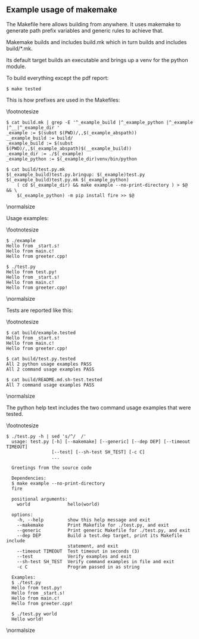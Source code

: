 ## Example usage of makemake

The Makefile here allows building from anywhere. It uses makemake to generate path prefix 
variables and generic rules to achieve that. 

Makemake builds and includes build.mk which in turn builds and includes build/*.mk. 

Its default target builds an executable and brings up a venv for the python module.

To build everything except the pdf report:
```
$ make tested
```

This is how prefixes are used in the Makefiles:

\footnotesize
~~~ {.sh}
$ cat build.mk | grep -E '^_example_build |^_example_python |^_example |^__|^_example_dir '
_example := $(subst $(PWD)/,,$(_example_abspath))
__example_build := build/
_example_build := $(subst $(PWD)/,,$(_example_abspath)$(__example_build))
_example_dir := ./$(_example)
_example_python := $(_example_dir)venv/bin/python

~~~

~~~ {.sh}
$ cat build/test.py.mk
$(_example_build)test.py.bringup: $(_example)test.py $(_example_build)test.py.mk $(_example_python)
	( cd $(_example_dir) && make example --no-print-directory ) > $@ && \
	$(_example_python) -m pip install fire >> $@

~~~
\normalsize

Usage examples:

\footnotesize
~~~ {.sh}
$ ./example
Hello from _start.s!
Hello from main.c!
Hello from greeter.cpp!

$ ./test.py
Hello from test.py!
Hello from _start.s!
Hello from main.c!
Hello from greeter.cpp!

~~~
\normalsize

Tests are reported like this:

\footnotesize
~~~ {.sh}
$ cat build/example.tested
Hello from _start.s!
Hello from main.c!
Hello from greeter.cpp!

$ cat build/test.py.tested
All 2 python usage examples PASS
All 2 command usage examples PASS

~~~
```
$ cat build/README.md.sh-test.tested
All 7 command usage examples PASS
```
\normalsize

The python help text includes the two command usage examples that were tested.

\footnotesize
~~~ {.sh}
$ ./test.py -h | sed 's/^/  /'
  usage: test.py [-h] [--makemake] [--generic] [--dep DEP] [--timeout TIMEOUT]
                 [--test] [--sh-test SH_TEST] [-c C]
                 ...
  
  Greetings from the source code
  
  Dependencies:
  $ make example --no-print-directory
  fire
  
  positional arguments:
    world              hello(world)
  
  options:
    -h, --help         show this help message and exit
    --makemake         Print Makefile for ./test.py, and exit
    --generic          Print generic Makefile for ./test.py, and exit
    --dep DEP          Build a test.dep target, print its Makefile include
                       statement, and exit
    --timeout TIMEOUT  Test timeout in seconds (3)
    --test             Verify examples and exit
    --sh-test SH_TEST  Verify command examples in file and exit
    -c C               Program passed in as string
  
  Examples:
  $ ./test.py
  Hello from test.py!
  Hello from _start.s!
  Hello from main.c!
  Hello from greeter.cpp!
  
  $ ./test.py world
  Hello world!
~~~
\normalsize
